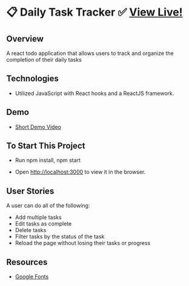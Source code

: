 # :clipboard: Daily Task Tracker :white_check_mark: [View Live!](https://apang20.github.io/React-Todo-App/) 



## Overview
A react todo application that allows users to track and organize the completion of their daily tasks



## Technologies 
- Utilized JavaScript with React hooks and a ReactJS framework. 



## Demo

- [Short Demo Video](https://www.youtube.com/watch?v=bICelZx7GvA)


## To Start This Project
- Run npm install, npm start 

- Open [http://localhost:3000](http://localhost:3000) to view it in the browser.


## User Stories
A user can do all of the following: 
- Add multiple tasks
- Edit tasks as complete
- Delete tasks
- Filter tasks by the status of the task
- Reload the page without losing their tasks or progress



## Resources
- [Google Fonts](https://fonts.google.com/)
